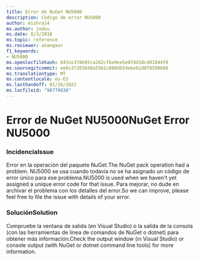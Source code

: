 ```yaml
---
title: Error de NuGet NU5000
description: Código de error NU5000
author: mishra14
ms.author: jodou
ms.date: 8/3/2018
ms.topic: reference
ms.reviewer: anangaur
f1_keywords:
- NU5000
ms.openlocfilehash: 643ce378b95ca202cf6e9ee5e074d10cd01844f8
ms.sourcegitcommit: ee6c3f203648a5561c809db54ebeb1d0f0598b68
ms.translationtype: MT
ms.contentlocale: es-ES
ms.lasthandoff: 01/26/2021
ms.locfileid: "98779830"
---
```

# <a name="nuget-error-nu5000"></a><span data-ttu-id="d41d2-103">Error de NuGet NU5000</span><span class="sxs-lookup"><span data-stu-id="d41d2-103">NuGet Error NU5000</span></span>

### <a name="issue"></a><span data-ttu-id="d41d2-104">Incidencia</span><span class="sxs-lookup"><span data-stu-id="d41d2-104">Issue</span></span>

<span data-ttu-id="d41d2-105">Error en la operación del paquete NuGet.</span><span class="sxs-lookup"><span data-stu-id="d41d2-105">The NuGet pack operation had a problem.</span></span> <span data-ttu-id="d41d2-106">NU5000 se usa cuando todavía no se ha asignado un código de error único para ese problema.</span><span class="sxs-lookup"><span data-stu-id="d41d2-106">NU5000 is used when we haven't yet assigned a unique error code for that issue.</span></span> <span data-ttu-id="d41d2-107">Para mejorar, no dude en archivar el problema con los detalles del error.</span><span class="sxs-lookup"><span data-stu-id="d41d2-107">So we can improve, please feel free to file the issue with details of your error.</span></span>


### <a name="solution"></a><span data-ttu-id="d41d2-108">Solución</span><span class="sxs-lookup"><span data-stu-id="d41d2-108">Solution</span></span>

<span data-ttu-id="d41d2-109">Compruebe la ventana de salida (en Visual Studio) o la salida de la consola (con las herramientas de línea de comandos de NuGet o dotnet) para obtener más información.</span><span class="sxs-lookup"><span data-stu-id="d41d2-109">Check the output window (in Visual Studio) or console output (with NuGet or dotnet command line tools) for more information.</span></span>


